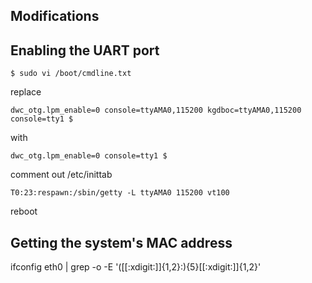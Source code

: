 Modifications
---

Enabling the UART port
---

    $ sudo vi /boot/cmdline.txt

replace

    dwc_otg.lpm_enable=0 console=ttyAMA0,115200 kgdboc=ttyAMA0,115200 console=tty1 $

with

    dwc_otg.lpm_enable=0 console=tty1 $

comment out /etc/inittab

    T0:23:respawn:/sbin/getty -L ttyAMA0 115200 vt100

reboot


Getting the system's MAC address
---

ifconfig eth0 | grep -o -E '([[:xdigit:]]{1,2}:){5}[[:xdigit:]]{1,2}'


